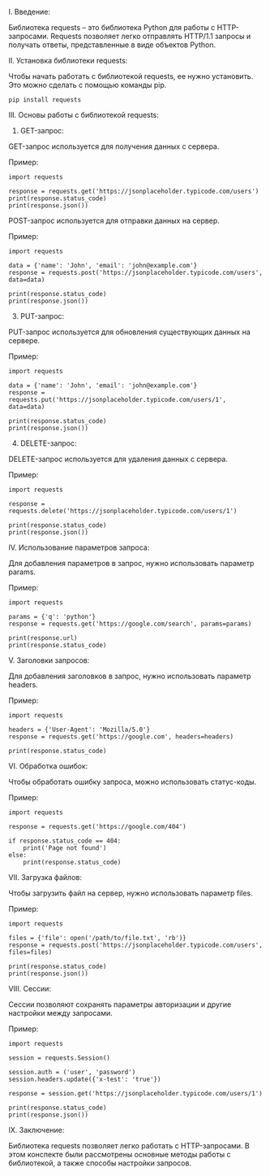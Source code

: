 I. Введение: 

Библиотека requests – это библиотека Python для работы с HTTP-запросами. Requests позволяет легко отправлять HTTP/1.1 запросы и получать ответы, представленные в виде объектов Python.

II. Установка библиотеки requests: 

Чтобы начать работать с библиотекой requests, ее нужно установить. Это можно сделать с помощью команды pip. 

```
pip install requests
```

III. Основы работы с библиотекой requests: 

1. GET-запрос: 

GET-запрос используется для получения данных с сервера. 

Пример:

```
import requests

response = requests.get('https://jsonplaceholder.typicode.com/users')
print(response.status_code)
print(response.json())
```
 

POST-запрос используется для отправки данных на сервер. 

Пример:

```
import requests

data = {'name': 'John', 'email': 'john@example.com'}
response = requests.post('https://jsonplaceholder.typicode.com/users', data=data)

print(response.status_code)
print(response.json())
```

3. PUT-запрос: 

PUT-запрос используется для обновления существующих данных на сервере. 

Пример: 

```
import requests

data = {'name': 'John', 'email': 'john@example.com'}
response = requests.put('https://jsonplaceholder.typicode.com/users/1', data=data)

print(response.status_code)
print(response.json())
```

4. DELETE-запрос: 

DELETE-запрос используется для удаления данных с сервера. 

Пример: 

```
import requests

response = requests.delete('https://jsonplaceholder.typicode.com/users/1')

print(response.status_code)
print(response.json())
```

IV. Использование параметров запроса: 

Для добавления параметров в запрос, нужно использовать параметр params. 

Пример: 

```
import requests

params = {'q': 'python'}
response = requests.get('https://google.com/search', params=params)

print(response.url)
print(response.status_code)
```

V. Заголовки запросов: 

Для добавления заголовков в запрос, нужно использовать параметр headers. 

Пример: 

```
import requests

headers = {'User-Agent': 'Mozilla/5.0'}
response = requests.get('https://google.com', headers=headers)

print(response.status_code)
```

VI. Обработка ошибок: 

Чтобы обработать ошибку запроса, можно использовать статус-коды. 

Пример: 

```
import requests

response = requests.get('https://google.com/404')

if response.status_code == 404:
    print('Page not found')
else:
    print(response.status_code)
```

VII. Загрузка файлов: 

Чтобы загрузить файл на сервер, нужно использовать параметр files. 

Пример: 

```
import requests

files = {'file': open('/path/to/file.txt', 'rb')}
response = requests.post('https://jsonplaceholder.typicode.com/users', files=files)

print(response.status_code)
print(response.json())
```

VIII. Сессии: 

Сессии позволяют сохранять параметры авторизации и другие настройки между запросами. 

Пример: 

```
import requests

session = requests.Session()

session.auth = ('user', 'password')
session.headers.update({'x-test': 'true'})

response = session.get('https://jsonplaceholder.typicode.com/users/1')

print(response.status_code)
print(response.json())
```

IX. Заключение: 

Библиотека requests позволяет легко работать с HTTP-запросами. В этом конспекте были рассмотрены основные методы работы с библиотекой, а также способы настройки запросов.
